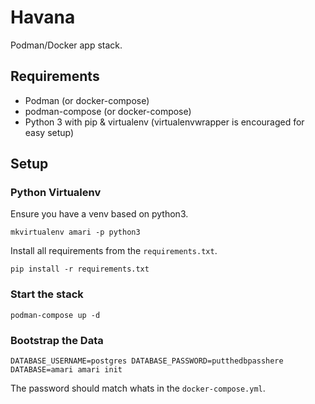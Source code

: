 Havana
======

Podman/Docker app stack.

Requirements
------------
* Podman (or docker-compose)
* podman-compose (or docker-compose)
* Python 3 with pip & virtualenv (virtualenvwrapper is encouraged for easy setup)

Setup
-----

### Python Virtualenv
Ensure you have a venv based on python3.

```
mkvirtualenv amari -p python3
```

Install all requirements from the `requirements.txt`.

```
pip install -r requirements.txt
```

### Start the stack
```
podman-compose up -d
```

### Bootstrap the Data
```
DATABASE_USERNAME=postgres DATABASE_PASSWORD=putthedbpasshere DATABASE=amari amari init
```
The password should match whats in the `docker-compose.yml`.
